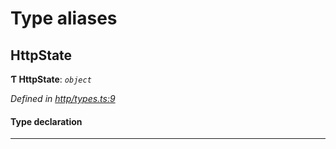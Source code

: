 

# Type aliases

<a id="httpstate"></a>

##  HttpState

**Ƭ HttpState**: *`object`*

*Defined in [http/types.ts:9](https://github.com/polkadot-js/api/blob/9f258ff/packages/rpc-provider/src/http/types.ts#L9)*

#### Type declaration

___

